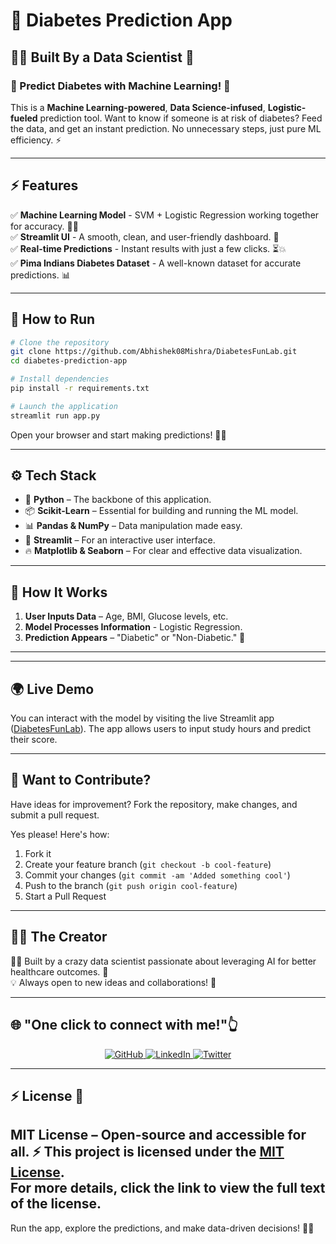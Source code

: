 # 🚀 Diabetes Prediction App

## 👨‍💻 Built By a Data Scientist 🤖

### 🧪 Predict Diabetes with Machine Learning! 🔮

This is a **Machine Learning-powered**, **Data Science-infused**, **Logistic-fueled** prediction tool. Want to know if someone is at risk of diabetes? Feed the data, and get an instant prediction. No unnecessary steps, just pure ML efficiency. ⚡

---

## ⚡ Features

✅ **Machine Learning Model** - SVM + Logistic Regression working together for accuracy. 🤜🤛  
✅ **Streamlit UI** - A smooth, clean, and user-friendly dashboard. 🎨  
✅ **Real-time Predictions** - Instant results with just a few clicks. ⏳💥  
✅ **Pima Indians Diabetes Dataset** - A well-known dataset for accurate predictions. 📊  
 
---

## 🚀 How to Run

```bash
# Clone the repository
git clone https://github.com/Abhishek08Mishra/DiabetesFunLab.git
cd diabetes-prediction-app

# Install dependencies
pip install -r requirements.txt

# Launch the application
streamlit run app.py
```

Open your browser and start making predictions! 🎩✨

---

## ⚙️ Tech Stack

- 🐍 **Python** – The backbone of this application.  
- 📦 **Scikit-Learn** – Essential for building and running the ML model.  
- 📊 **Pandas & NumPy** – Data manipulation made easy.  
- 🎨 **Streamlit** – For an interactive user interface.  
- 🔥 **Matplotlib & Seaborn** – For clear and effective data visualization.  

---

## 🤯 How It Works

1. **User Inputs Data** – Age, BMI, Glucose levels, etc.  
2. **Model Processes Information** - Logistic Regression.  
3. **Prediction Appears** – "Diabetic" or "Non-Diabetic." 🍬    

---
---

## 🌍 Live Demo

You can interact with the model by visiting the live Streamlit app ([DiabetesFunLab](https://diabetesfunlab.streamlit.app/)). The app allows users to input study hours and predict their score.

---


## 🤝 Want to Contribute?

Have ideas for improvement? Fork the repository, make changes, and submit a pull request.

Yes please! Here's how:

1. Fork it
2. Create your feature branch (`git checkout -b cool-feature`)
3. Commit your changes (`git commit -am 'Added something cool'`)
4. Push to the branch (`git push origin cool-feature`)
5. Start a Pull Request

---

## 🦸‍♂️ The Creator

👨‍💻 Built by a crazy data scientist passionate about leveraging AI for better healthcare outcomes. 🚀   
💡 Always open to new ideas and collaborations! 📩  

---

## 🌐 "One click to connect with me!"👆

<p align="center">
  <a href="https://github.com/Abhishek08Mishra">
    <img src="https://img.shields.io/badge/GitHub-000?style=for-the-badge&logo=github&logoColor=white" alt="GitHub">
  </a>
  <a href="https://linkedin.com/in/abhishek-mishra-120799281">
    <img src="https://img.shields.io/badge/LinkedIn-0077B5?style=for-the-badge&logo=linkedin&logoColor=white" alt="LinkedIn">
  </a>
  <a href="https://x.com/Abhi__57">
    <img src="https://img.shields.io/badge/Twitter-1DA1F2?style=for-the-badge&logo=twitter&logoColor=white" alt="Twitter">
  </a>
</p> 

---


## ⚡ License 🪪

**MIT License** – Open-source and accessible for all. ⚡
This project is licensed under the [MIT License](./LICENSE).  
For more details, click the link to view the full text of the license.
---

Run the app, explore the predictions, and make data-driven decisions! 🚀🔥

